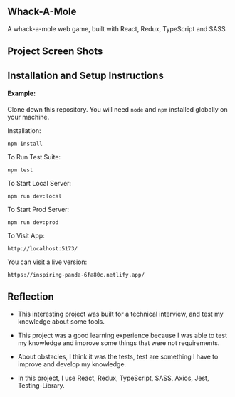## Whack-A-Mole

A whack-a-mole web game, built with React, Redux, TypeScript and SASS

## Project Screen Shots

## Installation and Setup Instructions

#### Example:

Clone down this repository. You will need `node` and `npm` installed globally on your machine.

Installation:

`npm install`

To Run Test Suite:

`npm test`

To Start Local Server:

`npm run dev:local`

To Start Prod Server:

`npm run dev:prod`

To Visit App:

`http://localhost:5173/`

You can visit a live version:

`https://inspiring-panda-6fa80c.netlify.app/`

## Reflection

- This interesting project was built for a technical interview, and test my knowledge about some tools.

- This project was a good learning experience because I was able to test my knowledge and improve some things that were not requirements.

- About obstacles, I think it was the tests, test are something I have to improve and develop my knowledge.

- In this project, I use React, Redux, TypeScript, SASS, Axios, Jest, Testing-Library.
